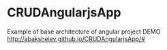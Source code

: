 # CRUDAngularjsApp
Example of base architecture of angular project
DEMO http://abaksheiev.github.io/CRUDAngularjsApp/#
